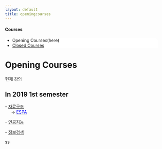 ```yaml
---
layout: default
title: openingcourses
---
```

<h4>Courses</h4>
 <div class="linklink" style = "background-color:#ffffff;border-radius:0 15px;align:right;">
          <ul class="posts-list">
            <li>Opening Courses(here)
            </li>
            <li class="post-link">
                <a class="post-title" href="https://youngjoongko.github.io/Courses/closedcourses/">Closed Courses</a>
            </li>
          </ul>
  </div>
  
  <div class="post">
  <h1 class="pageTitle">Opening Courses</h1>	
  <p class="meta">현재 강의</p>
  <h2>In 2019 1st semester</h2>
   <p>- <a href="javascript:na_open_window('win', 'https://dais.donga.ac.kr/board/list.asp?name=univislab52', 0, 0, 1024, 768, 1, 0, 1, 1, 1)" target="_self">자료구조</a>
    <br>
   &nbsp;&nbsp;&nbsp;&nbsp;&nbsp;→ <a href="http://espa.donga.ac.kr/ds2019/" target="_self"><font color="blue">ESPA</font></a></p>
    <p>- <a href="javascript:na_open_window('win', 'https://dais.donga.ac.kr/board/list.asp?name=univislab60', 0, 0, 1024, 768, 1, 0, 1, 1, 1)" target="_self"><u>인공지능</u></a></p>
    <p>- <a href="javascript:na_open_window('win', 'https://dais.donga.ac.kr/board/list.asp?name=univislab81', 0, 0, 1024, 768, 1, 0, 1, 1, 1)" target="_self"><u>정보검색</u></a></p>
 <a href = "javascript:na_open_window('win', 'https://dais.donga.ac.kr/board/list.asp?name=univislab52', 0, 0, 1024, 768, 1, 0, 1, 1, 1)" target="_self">ss</a>
